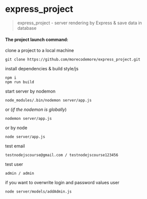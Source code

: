# express_project
>express_project - server rendering by Express & save data in database

#### The project launch command:

clone a project to a local machine

    git clone https://github.com/morecodemore/express_project.git

install dependencies & build style/js
   
    npm i
    npm run build

start server by nodemon

    node_modules/.bin/nodemon server/app.js
or (*if the nodemon is globally*)

    nodemon server/app.js
    
or by node

    node server/app.js
    
test email

    testnodejscourse@gmail.com / testnodejscourse123456

test user

    admin / admin

if you want to overwrite login and password values user

    node server/models/addAdmin.js